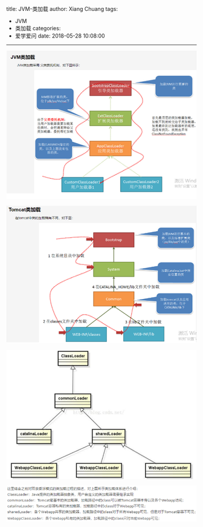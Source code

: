 title: JVM-类加载
author: Xiang Chuang
tags:
  - JVM
  - 类加载
categories:
  - 爱学爱问
date: 2018-05-28 10:08:00
---
![upload successful](\images\pasted-50.png)


![upload successful](\images\pasted-51.png)

![upload successful](\images\pasted-52.png)

![upload successful](\images\pasted-53.png)